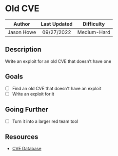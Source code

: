 # Old CVE

|   Author   | Last Updated | Difficulty  |
| :--------: | :----------: | :---------: |
| Jason Howe |  09/27/2022  | Medium-Hard |

## Description

Write an exploit for an old CVE that doesn’t have one

## Goals

- [ ] Find an old CVE that doesn't have an exploit
- [ ] Write an exploit for it

## Going Further

- [ ] Turn it into a larger red team tool

## Resources

- [CVE Database](https://www.cve.org)
